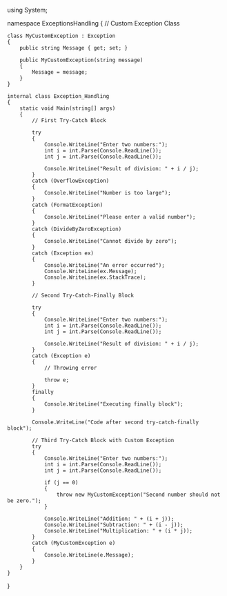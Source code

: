 


using System;

namespace ExceptionsHandling
{
    // Custom Exception Class

    class MyCustomException : Exception
    {
        public string Message { get; set; }

        public MyCustomException(string message)
        {
            Message = message;
        }
    }

    internal class Exception_Handling
    {
        static void Main(string[] args)
        {
            // First Try-Catch Block

            try
            {
                Console.WriteLine("Enter two numbers:");
                int i = int.Parse(Console.ReadLine());
                int j = int.Parse(Console.ReadLine());

                Console.WriteLine("Result of division: " + i / j);
            }
            catch (OverflowException)
            {
                Console.WriteLine("Number is too large");
            }
            catch (FormatException)
            {
                Console.WriteLine("Please enter a valid number");
            }
            catch (DivideByZeroException)
            {
                Console.WriteLine("Cannot divide by zero");
            }
            catch (Exception ex)
            {
                Console.WriteLine("An error occurred");
                Console.WriteLine(ex.Message);
                Console.WriteLine(ex.StackTrace);
            }

            // Second Try-Catch-Finally Block

            try
            {
                Console.WriteLine("Enter two numbers:");
                int i = int.Parse(Console.ReadLine());
                int j = int.Parse(Console.ReadLine());

                Console.WriteLine("Result of division: " + i / j);
            }
            catch (Exception e)
            {
                // Throwing error

                throw e;
            }
            finally
            {
                Console.WriteLine("Executing finally block");
            }

            Console.WriteLine("Code after second try-catch-finally block");

            // Third Try-Catch Block with Custom Exception
            try
            {
                Console.WriteLine("Enter two numbers:");
                int i = int.Parse(Console.ReadLine());
                int j = int.Parse(Console.ReadLine());

                if (j == 0)
                {
                    throw new MyCustomException("Second number should not be zero.");
                }

                Console.WriteLine("Addition: " + (i + j));
                Console.WriteLine("Subtraction: " + (i - j));
                Console.WriteLine("Multiplication: " + (i * j));
            }
            catch (MyCustomException e)
            {
                Console.WriteLine(e.Message);
            }
        }
    }
}
